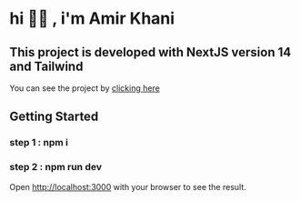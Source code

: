 # hi 👋🏻 , i'm Amir Khani

## This project is developed with NextJS version 14 and Tailwind

You can see the project by [clicking here](real-estate-ten-wine.vercel.app)





## Getting Started

### step 1 : npm i 
### step 2 : npm run dev 
Open [http://localhost:3000](http://localhost:3000) with your browser to see the result.

